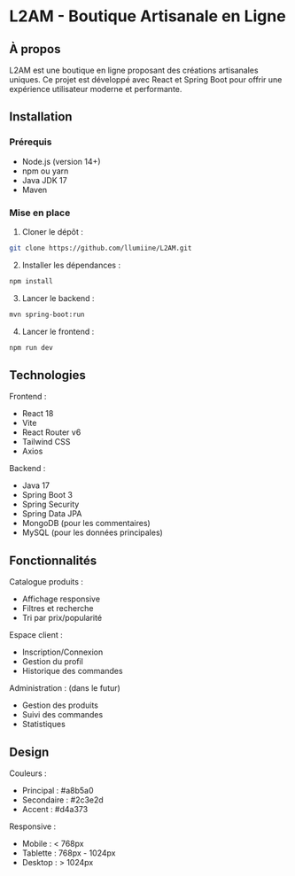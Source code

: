 # L2AM - Boutique Artisanale en Ligne

## À propos
L2AM est une boutique en ligne proposant des créations artisanales uniques. Ce projet est développé avec React et Spring Boot pour offrir une expérience utilisateur moderne et performante.

## Installation

### Prérequis
- Node.js (version 14+)
- npm ou yarn
- Java JDK 17
- Maven

### Mise en place
1. Cloner le dépôt :
```bash
git clone https://github.com/llumiine/L2AM.git
```

2. Installer les dépendances :
```bash
npm install
```

3. Lancer le backend :
```bash
mvn spring-boot:run

```
4. Lancer le frontend :
```bash
npm run dev
```
## Technologies

Frontend :
- React 18
- Vite
- React Router v6
- Tailwind CSS
- Axios

Backend :
- Java 17
- Spring Boot 3
- Spring Security
- Spring Data JPA
- MongoDB (pour les commentaires)
- MySQL (pour les données principales)

## Fonctionnalités

Catalogue produits :
- Affichage responsive
- Filtres et recherche
- Tri par prix/popularité

Espace client :
- Inscription/Connexion
- Gestion du profil
- Historique des commandes

Administration : (dans le futur)
- Gestion des produits
- Suivi des commandes
- Statistiques

## Design

Couleurs :
- Principal : #a8b5a0
- Secondaire : #2c3e2d
- Accent : #d4a373

Responsive :
- Mobile : < 768px
- Tablette : 768px - 1024px
- Desktop : > 1024px

